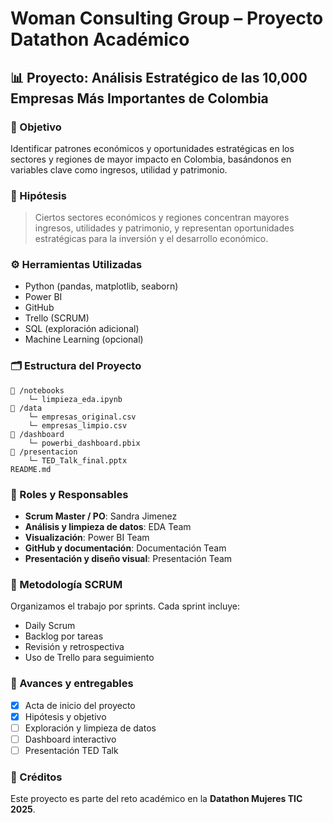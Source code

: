 
# Woman Consulting Group – Proyecto Datathon Académico

## 📊 Proyecto: Análisis Estratégico de las 10,000 Empresas Más Importantes de Colombia

### 🎯 Objetivo
Identificar patrones económicos y oportunidades estratégicas en los sectores y regiones de mayor impacto en Colombia, basándonos en variables clave como ingresos, utilidad y patrimonio.

### 🧠 Hipótesis
> Ciertos sectores económicos y regiones concentran mayores ingresos, utilidades y patrimonio, y representan oportunidades estratégicas para la inversión y el desarrollo económico.

### ⚙️ Herramientas Utilizadas
- Python (pandas, matplotlib, seaborn)
- Power BI
- GitHub
- Trello (SCRUM)
- SQL (exploración adicional)
- Machine Learning (opcional)

### 🗂️ Estructura del Proyecto
```
📁 /notebooks
    └─ limpieza_eda.ipynb
📁 /data
    └─ empresas_original.csv
    └─ empresas_limpio.csv
📁 /dashboard
    └─ powerbi_dashboard.pbix
📁 /presentacion
    └─ TED_Talk_final.pptx
README.md
```

### 👥 Roles y Responsables
- **Scrum Master / PO**: Sandra Jimenez
- **Análisis y limpieza de datos**: EDA Team
- **Visualización**: Power BI Team
- **GitHub y documentación**: Documentación Team
- **Presentación y diseño visual**: Presentación Team

### 📌 Metodología SCRUM
Organizamos el trabajo por sprints. Cada sprint incluye:
- Daily Scrum
- Backlog por tareas
- Revisión y retrospectiva
- Uso de Trello para seguimiento

### 🚀 Avances y entregables
- [x] Acta de inicio del proyecto
- [x] Hipótesis y objetivo
- [ ] Exploración y limpieza de datos
- [ ] Dashboard interactivo
- [ ] Presentación TED Talk

### 📢 Créditos
Este proyecto es parte del reto académico en la **Datathon Mujeres TIC 2025**.
